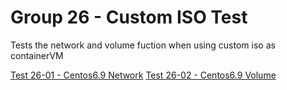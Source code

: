 Group 26 - Custom ISO Test
==========================

Tests the network and volume fuction when using custom iso as containerVM

[Test 26-01 - Centos6.9 Network](26-01-Centos6.9-Network.md)
[Test 26-02 - Centos6.9 Volume](26-02-Centos6.9-Volume.md)
